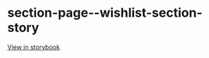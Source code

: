 # section-page--wishlist-section-story

[View in storybook](https://raw.githack.com/Independent-Digital-News-and-Media-Ltd/indy100-pwamp-sb/PR-635-sb/index.html?path=/story/section-page--wishlist-section-story)